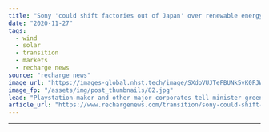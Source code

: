 ```yaml
---
title: "Sony 'could shift factories out of Japan' over renewable energy drought"
date: "2020-11-27"
tags: 
  - wind
  - solar
  - transition
  - markets
  - recharge news
source: "recharge news"
image_url: "https://images-global.nhst.tech/image/SXdoVUJTeFBUNk5vK0FJWkd2VmhIaEtiWW91YWcvWnlWMnk5aGtvNW45ND0=/nhst/binary/a5db3cd0f15664b03e6021ffd3d33859"
image_fp: "/assets/img/post_thumbnails/82.jpg"
lead: "Playstation-maker and other major corporates tell minister green power sourcing needs to improve"
article_url: "https://www.rechargenews.com/transition/sony-could-shift-factories-out-of-japan-over-renewable-energy-drought/2-1-920949"
---
```


---
